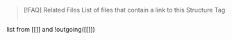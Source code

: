 
> [!FAQ] Related Files
> List of files that contain a link to this Structure Tag
> ```dataview
list from [[]] and !outgoing([[]])
